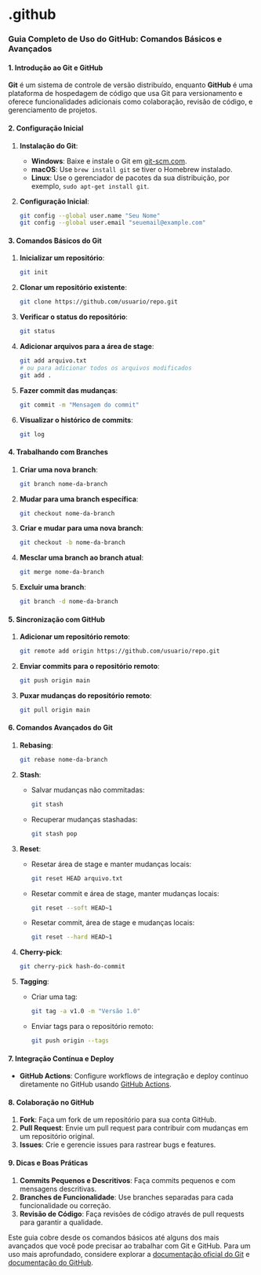 # .github

### Guia Completo de Uso do GitHub: Comandos Básicos e Avançados

#### 1. Introdução ao Git e GitHub

**Git** é um sistema de controle de versão distribuído, enquanto **GitHub** é uma plataforma de hospedagem de código que usa Git para versionamento e oferece funcionalidades adicionais como colaboração, revisão de código, e gerenciamento de projetos.

#### 2. Configuração Inicial

1. **Instalação do Git**:
   - **Windows**: Baixe e instale o Git em [git-scm.com](https://git-scm.com).
   - **macOS**: Use `brew install git` se tiver o Homebrew instalado.
   - **Linux**: Use o gerenciador de pacotes da sua distribuição, por exemplo, `sudo apt-get install git`.

2. **Configuração Inicial**:
   ```sh
   git config --global user.name "Seu Nome"
   git config --global user.email "seuemail@example.com"
   ```

#### 3. Comandos Básicos do Git

1. **Inicializar um repositório**:
   ```sh
   git init
   ```

2. **Clonar um repositório existente**:
   ```sh
   git clone https://github.com/usuario/repo.git
   ```

3. **Verificar o status do repositório**:
   ```sh
   git status
   ```

4. **Adicionar arquivos para a área de stage**:
   ```sh
   git add arquivo.txt
   # ou para adicionar todos os arquivos modificados
   git add .
   ```

5. **Fazer commit das mudanças**:
   ```sh
   git commit -m "Mensagem do commit"
   ```

6. **Visualizar o histórico de commits**:
   ```sh
   git log
   ```

#### 4. Trabalhando com Branches

1. **Criar uma nova branch**:
   ```sh
   git branch nome-da-branch
   ```

2. **Mudar para uma branch específica**:
   ```sh
   git checkout nome-da-branch
   ```

3. **Criar e mudar para uma nova branch**:
   ```sh
   git checkout -b nome-da-branch
   ```

4. **Mesclar uma branch ao branch atual**:
   ```sh
   git merge nome-da-branch
   ```

5. **Excluir uma branch**:
   ```sh
   git branch -d nome-da-branch
   ```

#### 5. Sincronização com GitHub

1. **Adicionar um repositório remoto**:
   ```sh
   git remote add origin https://github.com/usuario/repo.git
   ```

2. **Enviar commits para o repositório remoto**:
   ```sh
   git push origin main
   ```

3. **Puxar mudanças do repositório remoto**:
   ```sh
   git pull origin main
   ```

#### 6. Comandos Avançados do Git

1. **Rebasing**:
   ```sh
   git rebase nome-da-branch
   ```

2. **Stash**:
   - Salvar mudanças não commitadas:
     ```sh
     git stash
     ```
   - Recuperar mudanças stashadas:
     ```sh
     git stash pop
     ```

3. **Reset**:
   - Resetar área de stage e manter mudanças locais:
     ```sh
     git reset HEAD arquivo.txt
     ```
   - Resetar commit e área de stage, manter mudanças locais:
     ```sh
     git reset --soft HEAD~1
     ```
   - Resetar commit, área de stage e mudanças locais:
     ```sh
     git reset --hard HEAD~1
     ```

4. **Cherry-pick**:
   ```sh
   git cherry-pick hash-do-commit
   ```

5. **Tagging**:
   - Criar uma tag:
     ```sh
     git tag -a v1.0 -m "Versão 1.0"
     ```
   - Enviar tags para o repositório remoto:
     ```sh
     git push origin --tags
     ```

#### 7. Integração Contínua e Deploy

- **GitHub Actions**: Configure workflows de integração e deploy contínuo diretamente no GitHub usando [GitHub Actions](https://github.com/features/actions).

#### 8. Colaboração no GitHub

1. **Fork**: Faça um fork de um repositório para sua conta GitHub.
2. **Pull Request**: Envie um pull request para contribuir com mudanças em um repositório original.
3. **Issues**: Crie e gerencie issues para rastrear bugs e features.

#### 9. Dicas e Boas Práticas

1. **Commits Pequenos e Descritivos**: Faça commits pequenos e com mensagens descritivas.
2. **Branches de Funcionalidade**: Use branches separadas para cada funcionalidade ou correção.
3. **Revisão de Código**: Faça revisões de código através de pull requests para garantir a qualidade.

Este guia cobre desde os comandos básicos até alguns dos mais avançados que você pode precisar ao trabalhar com Git e GitHub. Para um uso mais aprofundado, considere explorar a [documentação oficial do Git](https://git-scm.com/doc) e [documentação do GitHub](https://docs.github.com).
